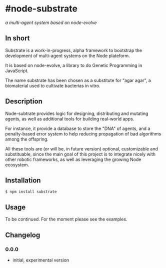 #node-substrate
===============

*a multi-agent system based on node-evolve*


## In short

Substrate is a work-in-progress, alpha framework to bootstrap the development of multi-agent systems on the Node plateform. 

It is based on node-evolve, a library to do Genetic Programming in JavaScript.

The name substrate has been chosen as a substitute for "agar agar", a biomaterial used to cultivate bacterias in vitro.

## Description

Node-subtrate provides logic for designing, distributing and mutating agents, as well as additional tools for building real-world apps.

For instance, it provide a database to store the "DNA" of agents, and a penalty-based error system to help reducing propagation of bad algorithms among the offspring.

All these tools are (or will be, in future version) optional, customizable and substituable, since the main goal of this project is to integrate nicely with other robotic frameworks, as well as leveraging the growing Node ecosystem.

## Installation

    $ npm install substrate

## Usage

To be continued. For the moment please see the examples.

## Changelog

### 0.0.0

 * initial, experimental version